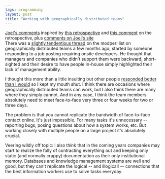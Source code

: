 ```yaml
---
tags: programming
layout: post
title: "Working with geographically distributed teams"
---
```




<a href="http://www.joelonsoftware.com/news/20020825.html">Joel's comments</a> inspired by <a href="http://www.iol.ie/~calum/chi2002/peter_trudelle.txt">this retrospective</a> and <a href="http://mpt.phrasewise.com/2002/08/18#a319">this comment</a> on the retrospective, plus <a href="http://discuss.fogcreek.com/joelonsoftware/default.asp?cmd=show&ixPost=14195&ixReplies=4">comments on Joel's site</a><br>
There was a <a href="http://mathforum.org/epigone/modperl/jenzeesnee/016d01c21938$9867d600$b393c718@zacwolf.com">slightly tendentious thread</a> on the modperl list on geographically distributed teams a few months ago, started by someone responding to a job posting requiring onsite developers. He thought that managers and companies who didn't support them were backward, short-sighted and their desire to have people in-house simply highlighted their lack of management ability.</p>

<p>I thought this more than a little insulting but other people <a href="http://mathforum.org/epigone/modperl/sleibrerpun">responded better than I would</a> so I kept my mouth shut. I think there are occasions where geographically distributed teams can work, but I also think there are many where they simply cannot. And in any case, I think the team members absolutely need to meet face-to-face very three or four weeks for two or three days.</p>

<p>The problem is that you cannot replicate the bandwidth of face-to-face contact online. It's just impossible. For many tasks it's unnecessary -- reporting bugs, posing questions about how a system works, etc. But working closely with multiple people on a large project it's absolutely crucial.</p>

<p>Veering wildly off topic: I also think that in the coming years companies may start to realize the folly of contracting everything out and keeping only static (and normally crappy) documentation as their only institutional memory. Databases and knowledge management systems are well and good, but they can't replicate the logical -- and illogical! -- connections that the best information workers use to solve tasks everyday.



